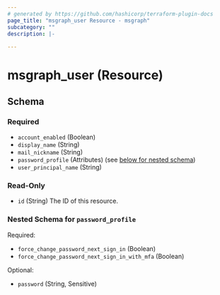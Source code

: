 ```yaml
---
# generated by https://github.com/hashicorp/terraform-plugin-docs
page_title: "msgraph_user Resource - msgraph"
subcategory: ""
description: |-
  
---
```


# msgraph_user (Resource)





<!-- schema generated by tfplugindocs -->
## Schema

### Required

- `account_enabled` (Boolean)
- `display_name` (String)
- `mail_nickname` (String)
- `password_profile` (Attributes) (see [below for nested schema](#nestedatt--password_profile))
- `user_principal_name` (String)

### Read-Only

- `id` (String) The ID of this resource.

<a id="nestedatt--password_profile"></a>
### Nested Schema for `password_profile`

Required:

- `force_change_password_next_sign_in` (Boolean)
- `force_change_password_next_sign_in_with_mfa` (Boolean)

Optional:

- `password` (String, Sensitive)


